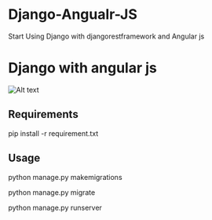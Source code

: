 # Django-Angualr-JS

Start Using Django with djangorestframework and  Angular js 

Django with angular js
=========



![Alt text](https://github.com/rmemon/Angular-JS-django-rest-framework-jwt/blob/master/rsz_screenshot_from_2016-12-07_13-18-37.png?raw=true "Optional Title")


Requirements
------------

pip install -r requirement.txt





Usage
------------

python manage.py makemigrations

python manage.py migrate

python manage.py runserver
